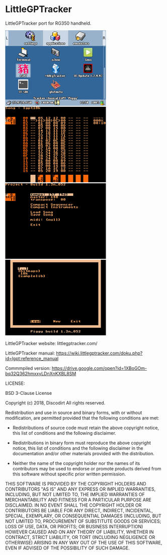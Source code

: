 # LittleGPTracker

LittleGPTracker port for RG350 handheld.

![alt text](https://raw.githubusercontent.com/CalebCDE/LittleGPTracker/master/Screenshoots/Screenshot01.png) ![alt text](https://raw.githubusercontent.com/CalebCDE/LittleGPTracker/master/Screenshoots/Screenshot02.png) 
![alt text](https://raw.githubusercontent.com/CalebCDE/LittleGPTracker/master/Screenshoots/Screenshot03.png) ![alt text](https://raw.githubusercontent.com/CalebCDE/LittleGPTracker/master/Screenshoots/Screenshot04.png)



LittleGPTracker website: littlegptracker.com/

LittleGPTracker manual: https://wiki.littlegptracker.com/doku.php?id=lgpt:reference_manual

Commmpiled version: https://drive.google.com/open?id=1XBoGOm-bq32Q362hmxxyLDnXnKXBL8SM

LICENSE:


BSD 3-Clause License

Copyright (c) 2018, Discodirt
All rights reserved.

Redistribution and use in source and binary forms, with or without
modification, are permitted provided that the following conditions are met:

* Redistributions of source code must retain the above copyright notice, this
  list of conditions and the following disclaimer.

* Redistributions in binary form must reproduce the above copyright notice,
  this list of conditions and the following disclaimer in the documentation
  and/or other materials provided with the distribution.

* Neither the name of the copyright holder nor the names of its
  contributors may be used to endorse or promote products derived from
  this software without specific prior written permission.

THIS SOFTWARE IS PROVIDED BY THE COPYRIGHT HOLDERS AND CONTRIBUTORS "AS IS"
AND ANY EXPRESS OR IMPLIED WARRANTIES, INCLUDING, BUT NOT LIMITED TO, THE
IMPLIED WARRANTIES OF MERCHANTABILITY AND FITNESS FOR A PARTICULAR PURPOSE ARE
DISCLAIMED. IN NO EVENT SHALL THE COPYRIGHT HOLDER OR CONTRIBUTORS BE LIABLE
FOR ANY DIRECT, INDIRECT, INCIDENTAL, SPECIAL, EXEMPLARY, OR CONSEQUENTIAL
DAMAGES (INCLUDING, BUT NOT LIMITED TO, PROCUREMENT OF SUBSTITUTE GOODS OR
SERVICES; LOSS OF USE, DATA, OR PROFITS; OR BUSINESS INTERRUPTION) HOWEVER
CAUSED AND ON ANY THEORY OF LIABILITY, WHETHER IN CONTRACT, STRICT LIABILITY,
OR TORT (INCLUDING NEGLIGENCE OR OTHERWISE) ARISING IN ANY WAY OUT OF THE USE
OF THIS SOFTWARE, EVEN IF ADVISED OF THE POSSIBILITY OF SUCH DAMAGE.

